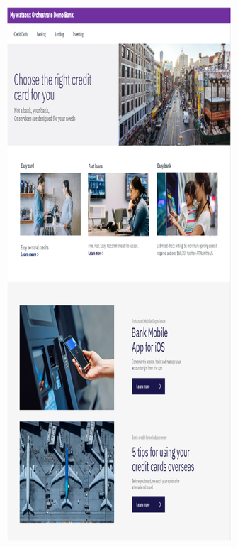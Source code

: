 <!DOCTYPE html>
<html lang="en-US">
<head>
  <meta charset="UTF-8">
  <meta name="viewport" content="width=device-width, initial-scale=1">
  <title>Watson Assistant Bank</title>
</head>
<body>
  <img src="DTE_Bank_wxO.png" style="width:auto; height:1200px;" alt="New Watson Assistant Bank" />
  
  <script>
    window.watsonAssistantChatOptions = {
      integrationID: "b095c428-6a2f-4e54-beab-e57046599257",
      region: "wxo-us-south",
      serviceInstanceID: "54254974-2e9f-4b4a-983e-1f3b2dbc8092",
      orchestrateUIAgentExtensions: false,
      onLoad: async (instance) => { await instance.render(); }
    };
    setTimeout(function(){
      const t=document.createElement('script');
      t.src="https://web-chat.global.assistant.watson.appdomain.cloud/versions/" 
          + (window.watsonAssistantChatOptions.clientVersion || 'latest') 
          + "/WatsonAssistantChatEntry.js";
      document.head.appendChild(t);
    });
  </script>
</body>
</html>
